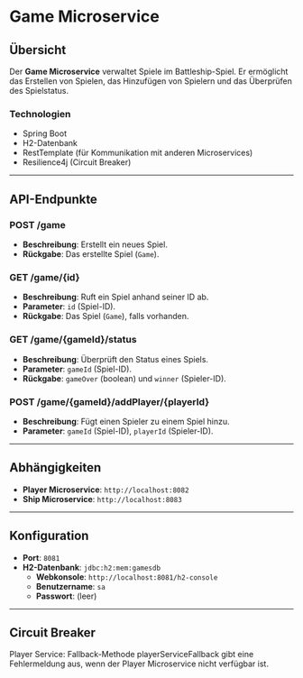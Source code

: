 # Game Microservice


## Übersicht
Der **Game Microservice** verwaltet Spiele im Battleship-Spiel. Er ermöglicht das Erstellen von Spielen, das Hinzufügen von Spielern und das Überprüfen des Spielstatus.

### Technologien
- Spring Boot
- H2-Datenbank
- RestTemplate (für Kommunikation mit anderen Microservices)
- Resilience4j (Circuit Breaker)

---

## API-Endpunkte

### **POST /game**
- **Beschreibung**: Erstellt ein neues Spiel.
- **Rückgabe**: Das erstellte Spiel (`Game`).

### **GET /game/{id}**
- **Beschreibung**: Ruft ein Spiel anhand seiner ID ab.
- **Parameter**: `id` (Spiel-ID).
- **Rückgabe**: Das Spiel (`Game`), falls vorhanden.

### **GET /game/{gameId}/status**
- **Beschreibung**: Überprüft den Status eines Spiels.
- **Parameter**: `gameId` (Spiel-ID).
- **Rückgabe**: `gameOver` (boolean) und `winner` (Spieler-ID).

### **POST /game/{gameId}/addPlayer/{playerId}**
- **Beschreibung**: Fügt einen Spieler zu einem Spiel hinzu.
- **Parameter**: `gameId` (Spiel-ID), `playerId` (Spieler-ID).

---

## Abhängigkeiten
- **Player Microservice**: `http://localhost:8082`
- **Ship Microservice**: `http://localhost:8083`

---

## Konfiguration
- **Port**: `8081`
- **H2-Datenbank**: `jdbc:h2:mem:gamesdb`
  - **Webkonsole**: `http://localhost:8081/h2-console`
  - **Benutzername**: `sa`
  - **Passwort**: (leer)

---
## Circuit Breaker 
Player Service: Fallback-Methode playerServiceFallback gibt eine Fehlermeldung aus,
wenn der Player Microservice nicht verfügbar ist.